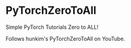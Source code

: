 # PyTorchZeroToAll
Simple PyTorch Tutorials Zero to ALL!

Follows hunkim's PyTorchZeroToAll on YouTube.
